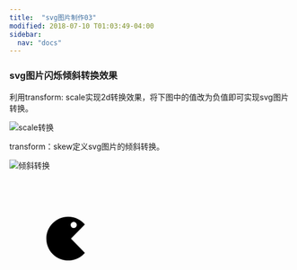 ```yaml
---
title:  "svg图片制作03"
modified: 2018-07-10 T01:03:49-04:00
sidebar:
  nav: "docs"
---
```


### svg图片闪烁倾斜转换效果

利用transform: scale实现2d转换效果，将下图中的值改为负值即可实现svg图片转换。

![scale转换]({{site.url}}{{site.baseurl}}/images/scale转换.png)

transform：skew定义svg图片的倾斜转换。

![倾斜转换]({{site.url}}{{site.baseurl}}/images/倾斜转换.png)


<br>
<br>
<br>
<br>
<html>
	<head>
		<meta charset="{CHARSET}">
		<style>
		.scale {
	    width: 200px;
        height: 200px;
		transition: all 1S;
	}
	.scale:hover {
	  transform: scale(-0.5); 
	}
	.rotate:hover{
	  transform:skew(180deg);
	}
  		</style>
	</head>
	<body>
		<div class="scale">
		<div class="rotate">
			<?xml version="1.0" encoding="UTF-8" standalone="no"?>
<svg xmlns="http://www.w3.org/2000/svg" version="1.1" width="512" height="200" viewBox="0 0 512 512">
<title/>
<g id="icomoon-ignore">
</g>
<path d="M482.365 89.402c-46.951-54.725-116.605-89.402-194.365-89.402-141.385 0-256 114.615-256 256s114.615 256 256 256c77.76 0 147.414-34.678 194.364-89.402l-162.364-166.598 162.365-166.598zM352 60.301c19.716 0 35.699 15.982 35.699 35.699s-15.983 35.699-35.699 35.699-35.699-15.983-35.699-35.699c0-19.716 15.983-35.699 35.699-35.699z"/>
</svg>
		</div>
		</div>
	</body>
</html>
<br>
<br>
<br>
<br>
